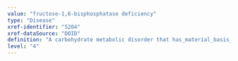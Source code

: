 ```yaml
---
value: "fructose-1,6-bisphosphatase deficiency"
type: "Disease"
xref-identifier: "5204"
xref-dataSource: "DOID"
definition: "A carbohydrate metabolic disorder that has_material_basis_in a deficiency of fructose-1,6-bisphosphatase resulting in hypoglycemia and metabolic acidosis on fasting due to insufficient fructose bisphosphatase for gluconeogenesis.|OMIM mapping confirmed by DO. [SN]."
level: "4"
---
```

